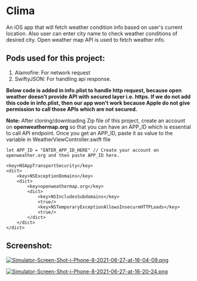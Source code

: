 # Clima
An iOS app that will fetch weather condition info based on user's current location. Also user can enter city name to check weather conditions of desired city.
Open weather map API is used to fetch weather info.

## Pods used for this project:
1. Alamofire: For network request
2. SwiftyJSON: For handling api response.

**Below code is added in info.plist to handle http request, because open weather doesn't provide API with secured layer i.e. https. If we do not add this code in info.plist, then our app won't work because Apple do not give permission to call those APIs which are not secured.**



**Note:** After cloning/downloading Zip file of this project, create an account on **openweathermap.org** so that you can have an APP_ID which is essential to call API endpoint. Once you get an APP_ID, paste it as value to the variable in WeatherViewController.swift file

```
let APP_ID = "ENTER_APP_ID_HERE" // Create your account on openweather.org and then paste APP_ID here.
```



```
<key>NSAppTransportSecurity</key>
<dict>
    <key>NSExceptionDomains</key>
    <dict>
        <key>openweathermap.org</key>
        <dict>
            <key>NSIncludesSubdomains</key>
            <true/>
            <key>NSTemporaryExceptionAllowsInsecureHTTPLoads</key>
            <true/>
        </dict>
    </dict>
</dict>

```

## Screenshot:

[![Simulator-Screen-Shot-i-Phone-8-2021-06-27-at-16-04-09.png](https://i.postimg.cc/W4h567Y7/Simulator-Screen-Shot-i-Phone-8-2021-06-27-at-16-04-09.png)](https://postimg.cc/4KRvXpgK)

[![Simulator-Screen-Shot-i-Phone-8-2021-06-27-at-16-20-24.png](https://i.postimg.cc/QdrmwTNp/Simulator-Screen-Shot-i-Phone-8-2021-06-27-at-16-20-24.png)](https://postimg.cc/D8B1bmXZ)
